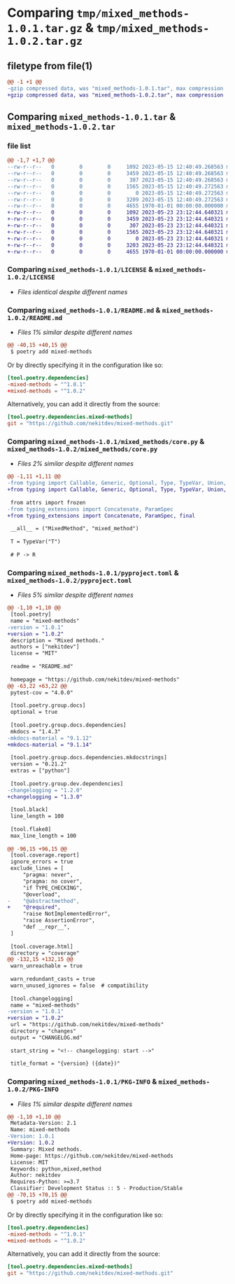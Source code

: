# Comparing `tmp/mixed_methods-1.0.1.tar.gz` & `tmp/mixed_methods-1.0.2.tar.gz`

## filetype from file(1)

```diff
@@ -1 +1 @@
-gzip compressed data, was "mixed_methods-1.0.1.tar", max compression
+gzip compressed data, was "mixed_methods-1.0.2.tar", max compression
```

## Comparing `mixed_methods-1.0.1.tar` & `mixed_methods-1.0.2.tar`

### file list

```diff
@@ -1,7 +1,7 @@
--rw-r--r--   0        0        0     1092 2023-05-15 12:40:49.268563 mixed_methods-1.0.1/LICENSE
--rw-r--r--   0        0        0     3459 2023-05-15 12:40:49.268563 mixed_methods-1.0.1/README.md
--rw-r--r--   0        0        0      307 2023-05-15 12:40:49.268563 mixed_methods-1.0.1/mixed_methods/__init__.py
--rw-r--r--   0        0        0     1565 2023-05-15 12:40:49.272563 mixed_methods-1.0.1/mixed_methods/core.py
--rw-r--r--   0        0        0        0 2023-05-15 12:40:49.272563 mixed_methods-1.0.1/mixed_methods/py.typed
--rw-r--r--   0        0        0     3209 2023-05-15 12:40:49.272563 mixed_methods-1.0.1/pyproject.toml
--rw-r--r--   0        0        0     4655 1970-01-01 00:00:00.000000 mixed_methods-1.0.1/PKG-INFO
+-rw-r--r--   0        0        0     1092 2023-05-23 23:12:44.640321 mixed_methods-1.0.2/LICENSE
+-rw-r--r--   0        0        0     3459 2023-05-23 23:12:44.640321 mixed_methods-1.0.2/README.md
+-rw-r--r--   0        0        0      307 2023-05-23 23:12:44.640321 mixed_methods-1.0.2/mixed_methods/__init__.py
+-rw-r--r--   0        0        0     1565 2023-05-23 23:12:44.640321 mixed_methods-1.0.2/mixed_methods/core.py
+-rw-r--r--   0        0        0        0 2023-05-23 23:12:44.640321 mixed_methods-1.0.2/mixed_methods/py.typed
+-rw-r--r--   0        0        0     3203 2023-05-23 23:12:44.640321 mixed_methods-1.0.2/pyproject.toml
+-rw-r--r--   0        0        0     4655 1970-01-01 00:00:00.000000 mixed_methods-1.0.2/PKG-INFO
```

### Comparing `mixed_methods-1.0.1/LICENSE` & `mixed_methods-1.0.2/LICENSE`

 * *Files identical despite different names*

### Comparing `mixed_methods-1.0.1/README.md` & `mixed_methods-1.0.2/README.md`

 * *Files 1% similar despite different names*

```diff
@@ -40,15 +40,15 @@
 $ poetry add mixed-methods
 ```
 
 Or by directly specifying it in the configuration like so:
 
 ```toml
 [tool.poetry.dependencies]
-mixed-methods = "^1.0.1"
+mixed-methods = "^1.0.2"
 ```
 
 Alternatively, you can add it directly from the source:
 
 ```toml
 [tool.poetry.dependencies.mixed-methods]
 git = "https://github.com/nekitdev/mixed-methods.git"
```

### Comparing `mixed_methods-1.0.1/mixed_methods/core.py` & `mixed_methods-1.0.2/mixed_methods/core.py`

 * *Files 2% similar despite different names*

```diff
@@ -1,11 +1,11 @@
-from typing import Callable, Generic, Optional, Type, TypeVar, Union, final, overload
+from typing import Callable, Generic, Optional, Type, TypeVar, Union, overload
 
 from attrs import frozen
-from typing_extensions import Concatenate, ParamSpec
+from typing_extensions import Concatenate, ParamSpec, final
 
 __all__ = ("MixedMethod", "mixed_method")
 
 T = TypeVar("T")
 
 # P -> R
```

### Comparing `mixed_methods-1.0.1/pyproject.toml` & `mixed_methods-1.0.2/pyproject.toml`

 * *Files 5% similar despite different names*

```diff
@@ -1,10 +1,10 @@
 [tool.poetry]
 name = "mixed-methods"
-version = "1.0.1"
+version = "1.0.2"
 description = "Mixed methods."
 authors = ["nekitdev"]
 license = "MIT"
 
 readme = "README.md"
 
 homepage = "https://github.com/nekitdev/mixed-methods"
@@ -63,22 +63,22 @@
 pytest-cov = "4.0.0"
 
 [tool.poetry.group.docs]
 optional = true
 
 [tool.poetry.group.docs.dependencies]
 mkdocs = "1.4.3"
-mkdocs-material = "9.1.12"
+mkdocs-material = "9.1.14"
 
 [tool.poetry.group.docs.dependencies.mkdocstrings]
 version = "0.21.2"
 extras = ["python"]
 
 [tool.poetry.group.dev.dependencies]
-changelogging = "1.2.0"
+changelogging = "1.3.0"
 
 [tool.black]
 line_length = 100
 
 [tool.flake8]
 max_line_length = 100
 
@@ -96,15 +96,15 @@
 [tool.coverage.report]
 ignore_errors = true
 exclude_lines = [
     "pragma: never",
     "pragma: no cover",
     "if TYPE_CHECKING",
     "@overload",
-    "@abstractmethod",
+    "@required",
     "raise NotImplementedError",
     "raise AssertionError",
     "def __repr__",
 ]
 
 [tool.coverage.html]
 directory = "coverage"
@@ -132,15 +132,15 @@
 warn_unreachable = true
 
 warn_redundant_casts = true
 warn_unused_ignores = false  # compatibility
 
 [tool.changelogging]
 name = "mixed-methods"
-version = "1.0.1"
+version = "1.0.2"
 url = "https://github.com/nekitdev/mixed-methods"
 directory = "changes"
 output = "CHANGELOG.md"
 
 start_string = "<!-- changelogging: start -->"
 
 title_format = "{version} ({date})"
```

### Comparing `mixed_methods-1.0.1/PKG-INFO` & `mixed_methods-1.0.2/PKG-INFO`

 * *Files 1% similar despite different names*

```diff
@@ -1,10 +1,10 @@
 Metadata-Version: 2.1
 Name: mixed-methods
-Version: 1.0.1
+Version: 1.0.2
 Summary: Mixed methods.
 Home-page: https://github.com/nekitdev/mixed-methods
 License: MIT
 Keywords: python,mixed,method
 Author: nekitdev
 Requires-Python: >=3.7
 Classifier: Development Status :: 5 - Production/Stable
@@ -70,15 +70,15 @@
 $ poetry add mixed-methods
 ```
 
 Or by directly specifying it in the configuration like so:
 
 ```toml
 [tool.poetry.dependencies]
-mixed-methods = "^1.0.1"
+mixed-methods = "^1.0.2"
 ```
 
 Alternatively, you can add it directly from the source:
 
 ```toml
 [tool.poetry.dependencies.mixed-methods]
 git = "https://github.com/nekitdev/mixed-methods.git"
```

